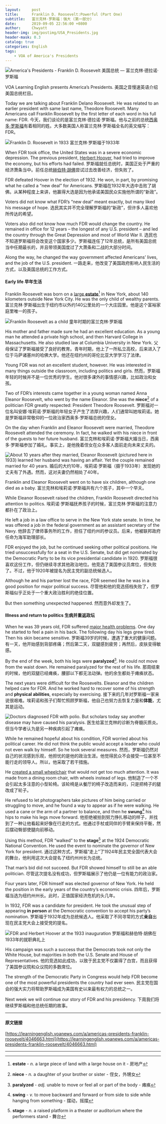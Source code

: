 ```yaml
---
layout:     post
title:      Franklin D. Roosevelt:Powerful (Part One)
subtitle:   富兰克林·罗斯福：强大 (第一部分)
date:       2019-09-05 22:56:00 +0800
author:     Chwyatt
header-img: img/postimg/USA_Presidents.jpg
header-mask: 0.3
catalog: true
categories: English
tags:
    - VOA of America's Presidents
---
```


![America's Presidents - Franklin D. Roosevelt 美国总统 — 富兰克林·德拉诺·罗斯福](https://upload-images.jianshu.io/upload_images/1833627-912d5e0ecdad309a.png?imageMogr2/auto-orient/strip%7CimageView2/2/w/1240)

VOA Learning English presents America’s Presidents.
美国之音慢速英语介绍美国总统栏目。

Today we are talking about Franklin Delano Roosevelt. He was related to an earlier president with same last name, Theodore Roosevelt. Many Americans call Franklin Roosevelt by the first letter of each word in his full name: FDR.
今天，我们谈论的是富兰克林·德拉诺·罗斯福。他与之前的总统[西奥多·罗斯福](https://www.jianshu.com/p/5162db2c1140)有着相同的姓。大多数美国人称富兰克林·罗斯福全名的英文缩写：FDR。

![Franklin D. Roosevelt in 1933 富兰克林·罗斯福于1933年](https://upload-images.jianshu.io/upload_images/1833627-99ef4f3ef71e772d.png?imageMogr2/auto-orient/strip%7CimageView2/2/w/1240)

When FDR took office, the United States was in a severe economic depression. The previous president, [Herbert Hoover](https://learningenglish.voanews.com/a/americas-presidents-herbert-hoover/4037382.html), had tried to improve the economy, but his efforts had failed.
罗斯福就任总统时，美国正处于严重的经济萧条当中。前任总统[赫伯特·胡佛](https://www.jianshu.com/p/b94e1d8612de)尝试过去改善经济，但失败了。

FDR defeated Hoover in the election of 1932\. He won, in part, by promising what he called a “new deal” for Americans.
罗斯福在1932年大选中击败了胡佛。从某种程度上来讲，他赢得大选是因为他承诺美国民众实施他所谓的“新政”。

Voters did not know what FDR’s “new deal” meant exactly, but many liked his message of hope.
选民其实并不完全理解罗斯福的“新政”，但许多人喜欢他所传达的希望。

Voters also did not know how much FDR would change the country. He remained in office for 12 years – the longest of any U.S. president – and led the country through the Great Depression and most of World War II.
选民也不知道罗斯福将会改变这个国家多少。罗斯福连任了12年总统，是所有美国总统当中任期最长的，并且带领美国度过了大萧条和二战的大部分时间。

Along the way, he changed the way government affected Americans’ lives, and the job of the U.S. president.
一路走来，他改变了美国政府影响人民生活的方式，以及美国总统的工作方式。

#### Early life 早年生活

Franklin Roosevelt was born on a [large **estate**](https://www.nps.gov/hofr/index.htm)[^1] in New York, about 140 kilometers outside New York City. He was the only child of wealthy parents.
富兰克林·罗斯福出生于纽约市以外约140公里处的一个大庄园里。他是这个富裕家庭里唯一的孩子。

![Franklin Roosevelt as a child 童年时期的富兰克林·罗斯福](https://upload-images.jianshu.io/upload_images/1833627-f1da3670f3d3ccbf.png?imageMogr2/auto-orient/strip%7CimageView2/2/w/1240)

His mother and father made sure he had an excellent education. As a young man he attended a private high school, and then Harvard College in Massachusetts. He also studied law at Columbia University in New York.
父母保证了罗斯福接受了良好的教育。青年时期，他上了一所私立高校，后来进入了位于马萨诸塞州的哈佛大学。他还在纽约州的哥伦比亚大学学习了法律。

Young FDR was not an excellent student, however. He was interested in many things outside the classroom, including politics and girls.
然而，罗斯福年轻的时候并不是一位优秀的学生。他对很多课外的事情感兴趣，比如政治和女孩。

Two of FDR’s interests came together in a young woman named Anna Eleanor Roosevelt, who went by the name Eleanor. She was the **niece**[^2] of a politician FDR greatly respected: President Theodore Roosevelt.
罗斯福对一位名叫安娜·埃莉诺·罗斯福的年轻女子产生了浓厚兴趣，人们通常叫她埃莉诺。她是罗斯福非常敬仰的一位政治家西奥多·罗斯福总统的侄女。

On the day when Franklin and Eleanor Roosevelt were married, Theodore Roosevelt attended the ceremony. In fact, he walked with his niece in front of the guests to her future husband.
富兰克林和埃莉诺·罗斯福大婚当日，西奥多·罗斯福参加了婚礼。事实上，是他挽着侄女在众多客人面前走向未来丈夫的。

![About 10 years after they married, Eleanor Roosevelt (pictured here in 1933) learned her husband was having an affair. Yet the couple remained married for 40 years. 婚后的大约10年，埃莉诺·罗斯福（摄于1933年）发现她的丈夫有了外遇。然而，这对夫妻仍然相处了40年。](https://upload-images.jianshu.io/upload_images/1833627-78acdc81ce0cbc5f.png?imageMogr2/auto-orient/strip%7CimageView2/2/w/1240)

Franklin and Eleanor Roosevelt went on to have six children, although one died as a baby.
富兰克林和埃莉诺·罗斯福共有六个孩子，其中一个早夭。

While Eleanor Roosevelt raised the children, Franklin Roosevelt directed his attention to politics.
埃莉诺·罗斯福抚养孩子的时候，富兰克林·罗斯福的注意力都扑在了政治上。

He left a job in a law office to serve in the New York state senate. In time, he was offered a job in the federal government as an assistant secretary of the Navy.
他辞去了律师事务所的工作，担任了纽约州的参议员。后来，他被联邦政府任命为海军助理部长。

FDR enjoyed the job, but he continued seeking other political positions. He tried unsuccessfully for a seat in the U.S. Senate, but did get nominated by the Democratic Party to be its vice presidential candidate in 1920.
罗斯福很喜欢这份工作，但仍继续寻求其他政治地位。他竞选了美国参议员席位，但失败了。不过，他于1920年被提名为民主党的副总统候选人。

Although he and his partner lost the race, FDR seemed like he was in a good position for major political success.
尽管他和他的竞选搭档失败了，但罗斯福似乎正处于一个重大政治胜利的绝佳位置。

But then something unexpected happened.
然而意外却发生了。

#### Illness and return to politics 生病并重返政坛

When he was 39 years old, FDR suffered [major health problems](http://www.cnn.com/2003/HEALTH/10/31/roosevelt.polio.reut/). One day he started to feel a pain in his back. The following day his legs grew tired. Then his skin became sensitive.
罗斯福39岁的时候，遭遇了重大的健康问题。有一天，他开始感到背部疼痛；然后第二天，双腿感到疲劳；再然后，皮肤变得敏感。

By the end of the week, both his legs were **paralyzed**[^3]. He could not move from the waist down. He remained paralyzed for the rest of his life.
那周结束的时候，他的双腿已经瘫痪，腰部以下都无法动弹。他的余生都处于瘫痪状态。

The next years were difficult for the Roosevelts. Eleanor and the children helped care for FDR. And he worked hard to recover some of his strength and **physical abilities**, especially by exercising.
接下来的几年对罗斯福一家来说很艰难。埃莉诺和孩子们帮忙照顾罗斯福，他自己也努力去恢复力量和**体能**，尤其是运动。

![Doctors diagnosed FDR with polio. But scholars today say another disease may have caused his paralysis. 医生给富兰克林的诊断为脊髓灰质炎。但当今学者认为是另一种疾病引起了瘫痪。](https://upload-images.jianshu.io/upload_images/1833627-4b16cefcfc481dd6.png?imageMogr2/auto-orient/strip%7CimageView2/2/w/1240)

While he remained hopeful about his condition, FDR worried about his political career. He did not think the public would accept a leader who could not even walk by himself. So he took several measures.
然而，罗斯福仍然对自己的状况感到乐观，他担忧的是他的政治生涯。他觉得民众不会接受一位甚至不能行走的领导人。所以，他采取了若干措施。

He [created a small wheelchair](https://fdrlibrary.org/polio) that would not get too much attention. It was made from a dining room chair, with wheels instead of legs.
他制造了一个不会引起太多注意的小型轮椅。该轮椅是从餐厅的椅子改造而来的，只是把椅子的腿改成了轮子。

He refused to let photographers take pictures of him being carried or struggling to move, and he found a way to appear as if he were walking. He used a cane or the arm of a partner to balance, and then he **swung**[^4] his hips to make his legs move forward.
他拒绝被拍到努力挣扎移动的样子，并找到了一种让他看起来好像在行走的方式。他通过手杖或同伴的手臂来保持平衡，然后摆动臀部使腿向前移动。

Using this method, FDR “walked” to the **stage**[^5] at the 1924 Democratic National Convention. He used the event to nominate the governor of New York for president.
通过这种方式，罗斯福“走上”了1924年民主党全国代表大会的舞台，他利用这次大会提名了纽约州州长为总统。

That man’s bid did not succeed. But FDR showed himself to still be an able politician.
尽管这次提名没有成功，但罗斯福展示了他仍是一位有能力的政治家。

Four years later, FDR himself was elected governor of New York. He held the position in the early years of the country’s economic crisis.
四年后，罗斯福当选为纽约州州长。此时，正值国家经济危机的头几年。

In 1932, FDR was a candidate for president. He took the unusual step of appearing **in person** at the Democratic convention to accept his party’s nomination.
罗斯福于1932年成为总统候选人。他采取了不同寻常的方式**亲自**出现在民主党大会上接受党的提名。

![FDR and Herbert Hoover at the 1933 inauguration 罗斯福和赫伯特·胡佛在1933年的就职典礼上](https://upload-images.jianshu.io/upload_images/1833627-8ae7a4de85a013ae.png?imageMogr2/auto-orient/strip%7CimageView2/2/w/1240)

His campaign was such a success that the Democrats took not only the White House, but majorities in both the U.S. Senate and House of Representatives.
他的竞选如此成功，以致于民主党不仅赢得了白宫，而且获得了美国参议院和众议院的多数席位。

The strength of the Democratic Party in Congress would help FDR become one of the most powerful presidents the country had ever seen.
民主党在国会的强大实力将帮助罗斯福成为美国有史以来最有权力的总统之一。

Next week we will continue our story of FDR and his presidency.
下周我们将继续罗斯福和他总统任期的故事。

---

#### 原文链接
[https://learningenglish.voanews.com/a/americas-presidents-franklin-roosevelt/4046663.html](https://learningenglish.voanews.com/a/americas-presidents-franklin-roosevelt/4046663.html)

---

[^1]: **estate** - *n.* a large piece of land with a large house on it - 房地产

[^2]: **niece** - *n.* a daughter of your brother or sister - 侄女，外甥女

[^3]: **paralyzed** - *adj.* unable to move or feel all or part of the body - 瘫痪

[^4]: **swing** - *v.* to move backward and forward or from side to side while hanging from something - 摆动，摇摆

[^5]: **stage** - *n.* a raised platform in a theater or auditorium where the performers stand - 舞台
